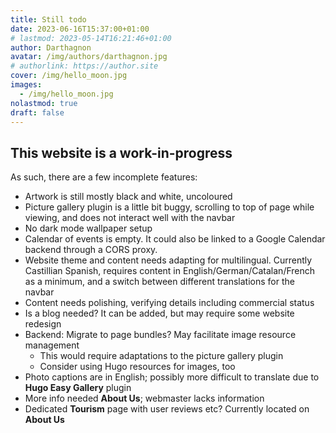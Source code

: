 ```yaml
---
title: Still todo
date: 2023-06-16T15:37:00+01:00
# lastmod: 2023-05-14T16:21:46+01:00
author: Darthagnon
avatar: /img/authors/darthagnon.jpg
# authorlink: https://author.site
cover: /img/hello_moon.jpg
images:
  - /img/hello_moon.jpg
nolastmod: true
draft: false
---
```


## This website is a work-in-progress
As such, there are a few incomplete features:
- Artwork is still mostly black and white, uncoloured
- Picture gallery plugin is a little bit buggy, scrolling to top of page while viewing, and does not interact well with the navbar
- No dark mode wallpaper setup
- Calendar of events is empty. It could also be linked to a Google Calendar backend through a CORS proxy.
- Website theme and content needs adapting for multilingual. Currently Castillian Spanish, requires content in English/German/Catalan/French as a minimum, and a switch between different translations for the navbar
- Content needs polishing, verifying details including commercial status
- Is a blog needed? It can be added, but may require some website redesign
- Backend: Migrate to page bundles? May facilitate image resource management
	- This would require adaptations to the picture gallery plugin
	- Consider using Hugo resources for images, too
- Photo captions are in English; possibly more difficult to translate due to **Hugo Easy Gallery** plugin
- More info needed **About Us**; webmaster lacks information
- Dedicated **Tourism** page with user reviews etc? Currently located on **About Us**
